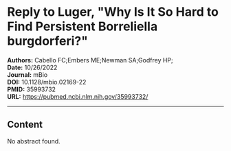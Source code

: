 # Reply to Luger, "Why Is It So Hard to Find Persistent Borreliella burgdorferi?"

**Authors:** Cabello FC;Embers ME;Newman SA;Godfrey HP;  
**Date:** 10/26/2022  
**Journal:** mBio  
**DOI:** 10.1128/mbio.02169-22  
**PMID:** 35993732  
**URL:** https://pubmed.ncbi.nlm.nih.gov/35993732/

---

## Content

No abstract found.
